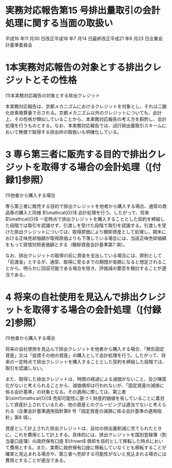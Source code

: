 # 実務対応報告第15 号排出量取引の会計処理に関する当面の取扱い

平成16 年11 月30 日改正平成18 年7 月14 日最終改正平成21 年6 月23 日企業会計基準委員会

# 1本実務対応報告の対象とする排出クレジットとその性格

(1)本実務対応報告の対象とする排出クレジット

本実務対応報告は、京都メカニズムにおけるクレジットを対象とし、それは二酸化炭素換算量で示される。京都メカニズム以外のクレジットについても、会計上、その性格が類似していることから、本実務対応報告の考え方を斟酌し、会計処理を行うものとする。なお、本実務対応報告では、試行排出量取引スキームにおいて無償で取得する排出枠の取扱いも明確化している。

# 3 専ら第三者に販売する目的で排出クレジットを取得する場合の会計処理（\[付録1\]参照）

(1)他者から購入する場合

専ら第三者に販売する目的で排出クレジットを他者から購入する場合、通常の商品等の購入と同様 $\\mathcal{O})$ 会計処理を行う。したがって、将来 $\\mathcal{O}$ 一定時点で排出クレジットを購入することとした契約を締結した段階では取引を認識せず、引渡しを受けた段階で取引を認識する。引渡しを受けた排出クレジットについては、取得原価により棚卸資産として処理し、期末における正味売却価額が取得原価よりも下落している場合には、当該正味売却価額をもって貸借対照表価額とする（棚卸資産会計基準第7 項）。

なお、排出クレジットの取得の前に資金を支出している場合には、原則として「前渡金」とするが、通常、取得に至るまでの期間が長期になると想定されることから、明らかに回収可能である場合を除き、評価減の要否を検討することが適当である。

# 4 将来の自社使用を見込んで排出クレジットを取得する場合の会計処理（\[付録2\]参照）

(1)他者から購入する場合

将来の自社使用を見込んで排出クレジットを他者から購入する場合、「無形固定資産」又は「投資その他の資産」の購入として会計処理を行う。したがって、将来の一定時点で排出クレジットを購入することとした契約を締結した段階では、取引を認識しない。

また、取得した排出クレジットは、時間の経過による減価がないこと、及び陳腐化がないと考えられることから、減価償却は行われないが、「固定資産の減損に係る会計基準」の対象となる。その適用に際しては、第三者 $\\sim!\\mathcal{O})$ 売却可能性に基づく財産的価値を有していることに着目して資産計上されているため、他の資産とのグルーピングは適当でないと考えられる（企業会計基準適用指針第6 号「固定資産の減損に係る会計基準の適用指針」第8 項）。

資産として計上された排出クレジットは、自社の排出量削減に充てられたときに、これを費用として計上する。具体的には、排出クレジットを国別登録簿（割当量口座簿）の政府保有口座 $\\frown$ 償却を目的として移転した時点において費用とする。また、実際に政府保有口座に移転していなくとも移転することが確実と見込まれる場合や、第三者へ売却する可能性がないと見込まれる場合には費用とすることが適当である。